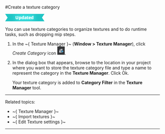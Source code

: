 #Create a texture category

![UPDATED](../../../images/updated.png)

You can use texture categories to organize textures and to do runtime tasks, such as dropping mip steps.

1. In the ~{ Texture Manager }~ (**Window > Texture Manager**), click *Create Category* icon ![](../../../images/icon_createAsset.png).

2. In the dialog box that appears, browse to the location in your project where you want to store the texture category file and type a name to represent the category in the **Texture Manager**. Click Ok.

	Your texture category is added to **Category Filter** in the **Texture Manager** tool.

---
Related topics:
-	~{ Texture Manager }~
-	~{ Import textures }~
-	~{ Edit Texture settings }~
---
